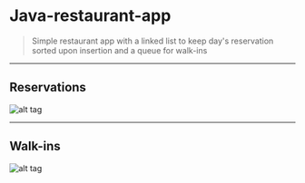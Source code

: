 # Java-restaurant-app 

> Simple restaurant app with a linked list to keep day's reservation sorted upon insertion and a queue for walk-ins

----
## Reservations                               
![alt tag](https://rawgit.com/lborg019/java-restaurant-app/master/reservations.png)

----
## Walk-ins
![alt tag](https://rawgit.com/lborg019/java-restaurant-app/master/walk-ins.png)
